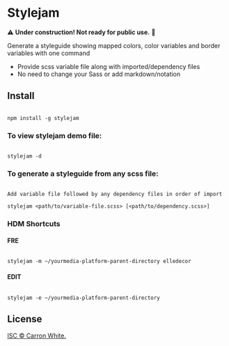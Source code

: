 # Stylejam
:warning:  **Under construction! Not ready for public use.**  :construction:

 Generate a styleguide showing mapped colors, color variables and border variables with one command
 - Provide scss variable file along with imported/dependency files
 - No need to change your Sass or add markdown/notation

## Install

```

npm install -g stylejam

```

### To view stylejam demo file:

```

stylejam -d

```

### To generate a styleguide from any scss file: 

```

Add variable file followed by any dependency files in order of import 

stylejam <path/to/variable-file.scss> [<path/to/dependency.scss>]

```

### HDM Shortcuts

#### FRE

```

stylejam -m ~/yourmedia-platform-parent-directory elledecor

```

#### EDIT
```

stylejam -e ~/yourmedia-platform-parent-directory

```

## License

[ISC © Carron White.](../LICENSE)
